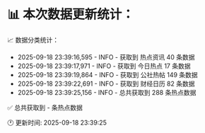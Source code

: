 📊 本次数据更新统计：
==========================

📈 数据分类统计：
- 2025-09-18 23:39:16,595 - INFO - 获取到 热点资讯 40 条数据
- 2025-09-18 23:39:17,971 - INFO - 获取到 今日热点 17 条数据
- 2025-09-18 23:39:19,864 - INFO - 获取到 公社热帖 149 条数据
- 2025-09-18 23:39:22,691 - INFO - 获取到 财经日历 82 条数据
- 2025-09-18 23:39:25,156 - INFO - 总共获取到 288 条热点数据

✅ 总共获取到 - 条热点数据

🕐 更新时间: 2025-09-18 23:39:25
